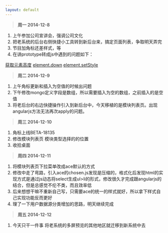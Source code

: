 ```yaml
---
layout: default
---
```


>**周一 2014-12-8**

1. 上午参加公司宣讲会，强调公司文化
2. 把老系统的后台右侧快捷小工具转到新后台来，搞定页面列表，争取明天弄完
3. 节目加角标还差样式，等
4. 在讲prototype转成js中遇到的问题如下：

[获取元素高度](http://prototypejs.org/doc/latest/dom/Element/getHeight/)
[element.down](http://prototypejs.org/doc/latest/dom/Element/down/)
[element.setStyle](http://prototypejs.org/doc/latest/dom/Element/setStyle/)


>**周二 2014-12-9**

1. 上午角标更新和插入为空值的时候出问题
2. 下午修改mongo定义字段是数组，所以需要插入为空的数组，之前插入的是空值
3. 将老后台的右边快捷操作引入到新后台中，今天移植的是模块列表页。出现angularjs方法无法再次apply的问题。


>**周三 2014-12-10**

1. 角标上线BETA-18135
2. 修改模块列表页 模块类型选择的的位置
3. 收拾桌面 

>**周四 2014-12-11**

1. 将模块列表页下拉菜单改成ace默认的方式
2. 修改中走了弯路，引入ace的chosen.js发现是压缩的，格式化后发现html的实现方式是通过js动态将select生成ul>li的形式，修改很久才完成跟angularjs的结合，但是总感觉不伦不类，而且效率低
3. 后来想想干嘛不重新自己写，只需要ace的统一的样式就好，所以拿下样式自己实现功能反而更好
4. 理了一下用户数据源分类增加的思路，明天继续完成

>**周五 2014-12-12**

1. 今天只干一件事 将老系统的多屏预览的其他地区就迁移到新系统中去

